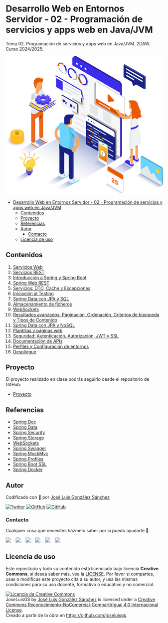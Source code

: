 # Desarrollo Web en Entornos Servidor - 02 - Programación de servicios y apps web en Java/JVM

Tema 02. Programación de servicios y apps web en Java/JVM. 2DAW. Curso 2024/2025.

![imagen](https://github.com/joseluisgs/DesarrolloWebEntornosServidor-00-2023-2024/raw/master/images/servicios.png)
- [Desarrollo Web en Entornos Servidor - 02 - Programación de servicios y apps web en Java/JVM](#desarrollo-web-en-entornos-servidor---02---programación-de-servicios-y-apps-web-en-javajvm)
  - [Contenidos](#contenidos)
  - [Proyecto](#proyecto)
  - [Referencias](#referencias)
  - [Autor](#autor)
    - [Contacto](#contacto)
  - [Licencia de uso](#licencia-de-uso)

## Contenidos
1. [Servicios Web](./01-ServiciosWeb.md)
2. [Servicios REST](./02-REST.md)
3. [Introducción a Spring y Spring Boot](./03-Spring.md)
4. [Spring Web REST](./04-SpringWebREST.md)
5. [Servicios: DTO, Cache y Excepciones](./05-Servicios.md)
6. [Iniciación al Testing](./06-Testing.md)
7. [Spring Data con JPA y SQL](./07-SpringDataJPASQL.md)
8. [Almacenamiento de ficheros](./08-AlmacenamientoFicheros.md)
9. [WebSockets](./09-WebSockets.md)
10. [Resultados avanzados: Paginación, Ordenación, Criterios de búsqueda y Tipos de Contenido](./10-ResultadosAvazados.md)
11. [Spring Data con JPA y NoSQL](./11-SpringDataJPANoSQL.md)
12. [Plantillas y páginas web](./12-PlantillasWeb.md)
13. [Seguridad: Autenticación, Autorización, JWT y SSL](./13-Seguridad.md)
14. [Documentación de APIs](./14-Documentacion.md)
15. [Perfiles y Configuración de entornos](./15-Perfiles.md)
16. [Despliegue](./16-Despliegue.md)

## Proyecto
El proyecto realizado en clase podrás seguirlo desde el repositorio de GitHub:
- [Proyecto](https://github.com/joseluisgs/DesarrolloWebEntornosServidor-02-Proyecto-2023-2024)


## Referencias
- [Spring Doc](https://docs.spring.io/spring-framework/reference/index.html)
- [Spring Data](https://spring.io/projects/spring-data-jpa)
- [Spring Security](https://spring.io/projects/spring-security)
- [Spring Storage](https://spring.io/guides/gs/uploading-files/)
- [WebSockets](https://docs.spring.io/spring-framework/reference/web/websocket.html)
- [Spring Swagger](https://springdoc.org/)
- [Spring MockMvc](https://docs.spring.io/spring-framework/reference/testing/spring-mvc-test-framework.html)
- [Spring Profiles](https://docs.spring.io/spring-boot/docs/current/reference/html/features.html#features.profiles)
- [Spring Boot SSL](https://docs.spring.io/spring-boot/docs/current/reference/html/features.html#features.ssl)
- [Spring Docker](https://docs.spring.io/spring-boot/docs/current/reference/html/container-images.html#container-images.dockerfiles)

## Autor

Codificado con :sparkling_heart: por [José Luis González Sánchez](https://twitter.com/JoseLuisGS_)

[![Twitter](https://img.shields.io/twitter/follow/JoseLuisGS_?style=social)](https://twitter.com/JoseLuisGS_)
[![GitHub](https://img.shields.io/github/followers/joseluisgs?style=social)](https://github.com/joseluisgs)
[![GitHub](https://img.shields.io/github/stars/joseluisgs?style=social)](https://github.com/joseluisgs)

### Contacto

<p>
  Cualquier cosa que necesites házmelo saber por si puedo ayudarte 💬.
</p>
<p>
 <a href="https://joseluisgs.dev" target="_blank">
        <img src="https://joseluisgs.github.io/img/favicon.png" 
    height="30">
    </a>  &nbsp;&nbsp;
    <a href="https://github.com/joseluisgs" target="_blank">
        <img src="https://distreau.com/github.svg" 
    height="30">
    </a> &nbsp;&nbsp;
        <a href="https://twitter.com/JoseLuisGS_" target="_blank">
        <img src="https://i.imgur.com/U4Uiaef.png" 
    height="30">
    </a> &nbsp;&nbsp;
    <a href="https://www.linkedin.com/in/joseluisgonsan" target="_blank">
        <img src="https://upload.wikimedia.org/wikipedia/commons/thumb/c/ca/LinkedIn_logo_initials.png/768px-LinkedIn_logo_initials.png" 
    height="30">
    </a>  &nbsp;&nbsp;
    <a href="https://g.dev/joseluisgs" target="_blank">
        <img loading="lazy" src="https://googlediscovery.com/wp-content/uploads/google-developers.png" 
    height="30">
    </a>  &nbsp;&nbsp;
<a href="https://www.youtube.com/@joseluisgs" target="_blank">
        <img loading="lazy" src="https://upload.wikimedia.org/wikipedia/commons/e/ef/Youtube_logo.png" 
    height="30">
    </a>  
</p>

## Licencia de uso

Este repositorio y todo su contenido está licenciado bajo licencia **Creative Commons**, si desea saber más, vea
la [LICENSE](https://joseluisgs.dev/docs/license/). Por favor si compartes, usas o modificas este proyecto cita a su
autor, y usa las mismas condiciones para su uso docente, formativo o educativo y no comercial.

<a rel="license" href="http://creativecommons.org/licenses/by-nc-sa/4.0/"><img alt="Licencia de Creative Commons" style="border-width:0" src="https://i.creativecommons.org/l/by-nc-sa/4.0/88x31.png" /></a><br /><span xmlns:dct="http://purl.org/dc/terms/" property="dct:title">
JoseLuisGS</span>
by <a xmlns:cc="http://creativecommons.org/ns#" href="https://joseluisgs.dev/" property="cc:attributionName" rel="cc:attributionURL">
José Luis González Sánchez</a> is licensed under
a <a rel="license" href="http://creativecommons.org/licenses/by-nc-sa/4.0/">Creative Commons
Reconocimiento-NoComercial-CompartirIgual 4.0 Internacional License</a>.<br />Creado a partir de la obra
en <a xmlns:dct="http://purl.org/dc/terms/" href="https://github.com/joseluisgs" rel="dct:source">https://github.com/joseluisgs</a>.